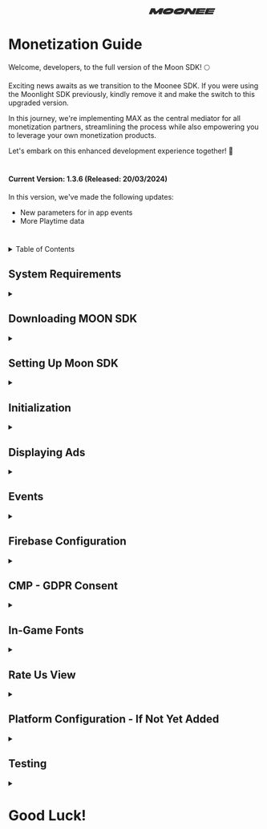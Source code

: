 &nbsp;&nbsp;&nbsp;&nbsp;&nbsp;&nbsp;&nbsp;&nbsp;&nbsp;&nbsp;&nbsp;&nbsp;&nbsp;&nbsp;&nbsp;&nbsp;&nbsp;&nbsp;&nbsp;&nbsp;&nbsp;&nbsp;&nbsp;&nbsp;&nbsp;&nbsp;&nbsp;&nbsp;&nbsp;&nbsp;&nbsp;&nbsp;&nbsp;&nbsp;&nbsp;&nbsp;&nbsp;&nbsp;&nbsp;&nbsp;&nbsp;&nbsp;&nbsp;&nbsp;&nbsp;&nbsp;&nbsp;&nbsp;&nbsp;&nbsp;&nbsp;&nbsp;&nbsp;&nbsp;&nbsp;&nbsp;&nbsp;&nbsp;&nbsp;&nbsp;&nbsp;&nbsp;&nbsp;&nbsp;&nbsp;&nbsp;&nbsp;&nbsp;&nbsp;&nbsp;&nbsp;&nbsp;&nbsp;&nbsp;&nbsp;&nbsp;&nbsp;&nbsp;&nbsp;&nbsp;&nbsp;&nbsp;&nbsp;&nbsp;&nbsp;&nbsp;&nbsp;&nbsp;&nbsp;&nbsp;&nbsp;&nbsp;&nbsp;&nbsp;&nbsp;&nbsp;&nbsp;&nbsp;&nbsp;&nbsp;&nbsp;&nbsp;&nbsp;&nbsp;&nbsp;&nbsp;&nbsp;&nbsp;&nbsp;&nbsp;&nbsp;&nbsp;&nbsp;&nbsp;&nbsp;&nbsp;&nbsp;&nbsp;&nbsp;&nbsp;&nbsp;&nbsp;&nbsp;&nbsp;&nbsp;&nbsp;&nbsp;&nbsp;&nbsp;&nbsp;&nbsp;&nbsp;&nbsp;&nbsp;&nbsp;&nbsp;&nbsp;&nbsp;&nbsp;&nbsp;&nbsp;&nbsp;&nbsp;&nbsp;&nbsp;&nbsp;&nbsp;&nbsp;&nbsp;&nbsp;&nbsp;&nbsp;&nbsp;&nbsp;&nbsp;&nbsp;&nbsp;&nbsp;&nbsp;&nbsp;&nbsp;&nbsp;&nbsp;&nbsp;&nbsp;&nbsp;&nbsp;&nbsp;&nbsp;&nbsp;&nbsp;&nbsp;&nbsp;&nbsp;&nbsp;&nbsp;&nbsp;&nbsp;&nbsp;&nbsp;&nbsp;&nbsp;&nbsp;&nbsp;&nbsp;&nbsp;&nbsp;&nbsp;&nbsp;&nbsp;&nbsp;&nbsp;&nbsp;&nbsp;&nbsp;&nbsp;&nbsp;&nbsp;&nbsp;![LOGO](images/logo.png) 


# Monetization Guide
Welcome, developers, to the full version of the Moon SDK! 🌕

Exciting news awaits as we transition to the Moonee SDK. If you were using the Moonlight SDK previously, kindly remove it and make the switch to this upgraded version.

In this journey, we're implementing MAX as the central mediator for all monetization partners, streamlining the process while also empowering you to leverage your own monetization products.

Let's embark on this enhanced development experience together! 🚀



#
#### Current Version: 1.3.6 (Released: 20/03/2024)

In this version, we've made the following updates:

- New parameters for in app events
- More Playtime data

#
<details>
  <summary>Table of Contents</summary>
  
  1. [System Requirements](#system-requirements)
  2. [Downloading MOON SDK](#downloading-moon-sdk)
  3. [Setting Up Moon SDK](#setting-up-moon-sdk)
  4. [Initialization](#initialization)
  5. [Displaying Ads](#displaying-ads)  
      A. [Rewarded Video Ads](#rewarded-video-ads-api)  
      B. [Interstitial Ads](#interstitial-ads-api)  
      C. [Banner Ads](#banner-ads-api)
  6. [Events](#events)  
      A. [Analytic Events](#analytic-events)  
      B. [Adjust UA Events](adjust-ua-events)  
      C. [In-app purchase (IAP) Events](#in-app-purchase-iap-events)  
      D. [Progression events](#progression-events)  
  7.  [Firebase Configuration](#firebase-configuration)
  8.  [CMP - GDPR Consent](#cmp---gdpr-consent)
  9. [In-Game Fonts](#in-game-fonts)
  10. [Rate Us View](#rate-us-view)
  11. [Platform Configuration - If Not Yet Added](#platform-configuration---if-not-yet-added)  
    A. [Facebook](#facebook)  
    B. [Game Analytics](#game-analytics)
  12. [Testing](#testing)

</details>

## System Requirements
<details>
  <summary></summary>
  
  - Unity Editor 2021.2 or higher (2021 LTS version)
  - Android:
    - Minimum SDK: Lollipop 5.0 (API 22)
    - Scripting backend: IL2CPP
  - iOS:
    - Target minimum iOS Version: 13.0
    - Scripting backend: IL2CPP
  - Stores:
    - In order for us to have the optimal monetization, we will need you to add our web link in the stores:[https://moonee.io](#https://moonee.io)
    - On Google play it’s under Store Settings -> Website
    - On App Store it’s under Marketing URL in an App Version

      
</details>


## Downloading MOON SDK
<details>
  <summary></summary>

  The current version of the MOON SDK is version 1.3.5    (Slack bot is sending the link) 
  
</details>
  

## Setting Up Moon SDK
<details>
  <summary></summary>

  1. Import MoonSDK.unitypackage into your unity project.
  
  2. Please note, that our SDK uses some iAP features, so iAP package should be installed from the package manager
  
  3. The MoonSDKScene must be the first in the list in the build settings, after initialization it will load the next scene in the list (with index 1).

     ![MoonSDKScene](images/MoonSDKScene.png)
     
  4. Open MoonSDK settings and fill in all app keys for analytics and advertising services which you want to use and press Check and Sync Settings button
    
     ![SyncSettings](images/SyncSettings.png)
</details>
 
## Initialization
<details>
  <summary></summary>
Moon SDK is initialized automatically from the Moon SDK scene.
</details>

## Displaying Ads
<details>
  <summary></summary>

MoonSDK does support the following ad formats:

A. [Rewarded Video Ads](#rewarded-video-ads-api)  
B. [Interstitial Ads](#interstitial-ads-api)  
C. [Banner Ads](#banner-ads-api)

To use the advertisement manager add the following namespace: 
      using `Moonee.MoonSDK.Internal.Advertisement;`


  ### Rewarded video ads API:
<details>
  <summary>Expand</summary>
  
       void AdvertisementManager.ShowRewardedAd
       (
         [Action OnStartAdEvent = null],
         [Action OnFinishAdEvent = null],
         [Action OnFailAdEvent = null],
         [Action OnFinishRewardedVideowWithSuccessEvent = null]
       )
       
       AdvertisementManager.ShowRewardedAd(
        () => 
        {
            //Ad start logic
        },
        () =>
        {
            //Add finish logic
        },
        () =>
        {
            //Ad fail logic
        },
        () =>
        {
            //Add Reward logic
        }, 
        "rewardedVideoName");
      
      Bool AdvertisementManager.IsRewardedAdReady()
      AdvertisementManager.IsRewardedAdReady();
</details>

  ### Interstitial ads API:
<details>
  <summary>Expand</summary>

      float AdvertisementManager.InterstitialTimer {get; private set;}
      double timeLeftForNextAd = AdvertisementManager.InterstitialTimer;

      void AdvertisementManager.ShowInterstitial
       (
         [Action OnStartAdEvent = null],
         [Action OnFinishAdEvent = null],
         [Action OnFailAdEvent = null]
       )
       
       AdvertisementManager.ShowInterstitial(
        () =>
        {
            //Ad start logic
        },
        () =>
        {
            //Add finish logic
        },
        () =>
        {
            //Ad fail logic
        });

        Bool AdvertisementManager.IsInterstitialdAdReady()
        AdvertisementManager.IsInterstitialdAdReady();
</details>

  ### Banner Ads API:
<details>
  <summary>Expand</summary>

      void AdvertisementManager.ShowBanner()
      AdvertisementManager.ShowBanner();

      AdvertisementManager.HideBanner();
      void AdvertisementManager.HideBanner();
      
</details>

</details>

## Events
<details>
  <summary></summary>
  
A. [Analytic Events](#analytic-events)  
B. [Adjust UA Events](adjust-ua-events)  
C. [In-app purchase (IAP) Events](#in-app-purchase-iap-events)  
D. [Progression events](#progression-events)  
  
### Analytic Events
<details>
  <summary></summary>
With Moon SDK you can send custom events to various analytics services
  
       Void  MoonSDK.TrackCustomEvent("Event name", [Dictionary <string, object> eventProperties = null],
      [string type = null],
      [List < MoonSDK.AnalyticsProvider> analyticsProviders = null])
      
Call this method to track any custom event you want.  
eventName = the name of the event to track.  
Exsample:  
      
      MoonSDK.TrackCustomEvent("Event name", MoonSDK.AnalyticsProvider.Firebase);
  
</details>


### Adjust UA Events
<details>
  <summary></summary>
  
     void MoonSDK.sendUAEvent(UAEventType.eventType);
     MoonSDK.SendUAEvent(MoonSDK.UAEventType.Type1);
     
</details>

### In-app purchase (IAP) Events:
<details>
  <summary></summary>
  
To accurately monitor in-app purchase (IAP) revenue through Adjust, ensure you've configured the Adjust app token and the IAP revenue event token within the Moon SDK settings.
Go to receipt Validation Obfuscator , paste the google public key of your app and press “Obfuscate Google Play License Key”.
Please ensure that the event is triggered from every available location where the product can be purchased. If users have the option to buy from both the in-game store and a popup, make sure the event is sent in both scenarios

After each successful purchase you need to send event to adjust:

      public static async Task MoonSDK.TrackAdjustRevenueEventAsync(PurchaseEventArgs e, iAPType iAPType)
      await  MoonSDK.TrackAdjustRevenueEventAsync(product, iAPType.product);

Example:

      System.Threading.Tasks.Task task = MoonSDK.TrackAdjustRevenueEventAsync(args, subsription);

</details>

### Progression Events
<details>
  <summary></summary>
  
**Levels progression events using Adjust:**  
We utilize two key events related to game level progression: LevelDataStartEvent and LevelDataCompleteEvent.

`LevelDataStartEvent` is sent at the begginig of the level.

     MoonSDK.SendLevelDataStartEvent((GameModel.levelIndex + 1).ToString());

`LevelDataCompleteEvent`  is sent at the end of the level:
1. `LevelStatus` - Indicates the current status of the level, which could be "start" when the level begins, "fail" if the player fails to complete it, or "complete" if the player finishes it without winning.
2. `LevelResult` - Represents the outcome of the level, which could be "win" if the player successfully completes it or "fail" if the player fails to complete it.
3. `isContinueLevel` - A boolean argument that indicates whether the player is continuing the level from where they left off (true) or starting it from the beginning (false). This is particularly useful for long idle levels or when there's a revive   
     option. If the game doesn't have these features, it should be set to false by default.
4. Data related to time spent in the game's store

Use it as described below:

     MoonSDK.SendLevelDataCompleteEvent(LevelStatus.complete, (GameModel.levelIndex + 1).ToString(), LevelResult.win, isContinueLevel);

For the in game store data, use the following (the rest is aoutomatic):

      MoonSDK.OpenInGameStore(); // Execute when user opens the store
      MoonSDK.CloseInGameStore(); // Execute when user closes the store

      
**Levels progression events using GameAnalytics:**  


      void MoonSDK.TrackLevelEvents(MoonSDK.LevelEvents eventType, int levelIndex);
      MoonSDK.TrackLevelEvents(MoonSDK.LevelEvents.Start, 1);


**Note**: In this part it is crutial to check:  
     - **A.** Token to Adjust for EACH event  
     - **B.**  No spaces before and after the token 
</details>
</details>

## Firebase Configuration
<details>
  <summary></summary>

**We utilize Firebase for two primary purposes:**

1. User Acquisition: To facilitate proper integration within Google platforms, event data needs to be stored in Firebase.
2. A/B Testing via Remote Config: This powerful tool enables remote modification of parameters.

**Workflow:**

1. A designated team member, typically the Product Manager, will initiate a Firebase project for your game (do not create one yourself, as it may lead to improper UA usage).
2. You will receive configuration files (google-services.json for Android and GoogleService-Info.plist for iOS).
3. Integrate these files into your Unity project following the instructions provided below.


  
![UnityFirebase](images/AddingFirebaseToUnity.png)
![AssetesStreaming](images/AssetesStreamings.png)

**Firebase Remote Config** 

Moon SDK by default uses some default remote config values:

1. `int_grace_time`: Interstitials Grace Time - time (in seconds) from app first use until first INT.
2. `Int_grace_level: Interstitials Grace Level-  after which level first INT will be shown.
3. `cooldown_between_INTs`: Cooldown Between Interstitials -  timer (in seconds) for spaces between INTs.
4. `cooldown_after_RVs`: Cooldown After Rewarded Videos- time (in seconds) for INT AFTER watching a Rewarded video.( Replace cooldown_between_int ).
5. `Show_int_if_fail`: Show Interstitial If Fail 	
`True`: player gets ads after each level, regardless of success status,
`False`:  player gets ads after success levels only.
6. `INT_in_stage`: Interstitials In Stage,
`True`: player gets ads during stages
`False`: player gets ads after stages only

**Default values:**
`int_grace_time`: 30 sec
`Int_grace_level`: 1 level
`cooldown_between_INTs`: 20 sec
`cooldown_after_RVs`: 20 sec
`Show_int_if_fail`: False
`INT_in_stage`: False

Note that `int_grace_time`, `cooldown_between_INTs`, `cooldown_after_RVs` are managed automatically by Moon SDK and you don’t need to do anything with that, but the rest values you need to check before showing ads.


       if(currentLevel > RemoteConfigValues.int_grace_level)
        {
            AdvertisementManager.ShowInterstitial();
        }



      if(RemoteConfigValues.Show_int_if_fail == true)
        {
            AdvertisementManager.ShowInterstitial();
        }


      if(RemoteConfigValues.INT_in_stage == true)
        {
            AdvertisementManager.ShowInterstitial();
        }

</details>

## CMP - GDPR Consent
<details>
  <summary></summary>
We utilize a CMP (Consent Management Platform) solution to obtain consent from users.   
Effective CMP implementations can potentially boost the value of users engaging with the game, potentially adding up to 50% of the ad's worth.
  
To use CMP in your project you need to fill in the Adjust Consent Token:  
![consentToken](images/consentToken.png)    

Consent precedes any other aspect of the SDK and the tutorial. We are dedicated to compliance with the highest regulatory standards in Europe, as outlined by the GDPR enforced by the IAB. Therefore, we are unable to implement the best practice of obtaining consent after the tutorial.
The CMP popup appears as follows: 
<details>
 <summary>ConsentPopUp</summary>
  
![welcome](images/welcome.png) 

</details>

Below you will find a code example how to pop up the consent window from your game,you will need to mute sounds and stop any ad timers.   
Create a consent button in settings screen in your game.  

![consentSetting](images/consent_setting.png)    


      private void ConsentsButtonPressed()
    {
        CMP.OpenSettingsScreen();
        CMP.eventHandler += OnConsentsChangesEventListener; // Don't forget to unsubscribe, you can use OnDestroy method for example
        // AdvertisementManager.PauseInterstitialTimer();
        // AudioController.PauseMusic(true);
    }
    private void OnConsentsChangesEventListener(int id, TCData TCData, bool isSuccess)
    {
        //AdvertisementManager.ResumeInterstitialTimer();
        //AudioController.PauseMusic(false);
    }

Check if the user is in the GDPR country

    if(!CheckGDPRCountry.CheckCountryForGDPR())
        {
    //Disable cmp pop-up
        } 

        
</details>  

## In-Game Fonts
<details>
  <summary></summary>  
In terms of in-game fonts, they must be official fonts from Google Fonts or Liberation Sans from Unity. Follow these steps to ensure compliance with font licensing:

1. Use only fonts from the Google Fonts library or Liberation Sans from Unity.
2. After selecting the relevant font, ensure you have the license for the game code as a text file.
3. Rename the license file to the following format: `Fontname_license.txt`.
4. Place both the font file and its license file in the Fonts directory of your project.
5. The most common font licenses are OFL (Open Font License) and Apache License.
6. Copy everything in the StreamingAssets directory to add a new licensed font, which will be automatically added to the build.
7. Fonts from Google Fonts can be used for both Android and iOS games. You can find them at [Google Fonts](https://fonts.google.com/).
8. Unity typically has two built-in fonts:
   * Liberation Sans (free to use)
   * Arial (note: Arial is not free to use)
9. Refer to the following guides for embedding custom fonts in games:
   * Unity - Manual: [Font Assets](https://docs.unity3d.com/Manual/class-Font.html).

By adhering to these guidelines, you ensure that your game uses licensed fonts responsibly and legally.

</details>

## Rate Us View
<details>
  <summary></summary>
  
You can open rate us screen using code example below

     MoonSDK.OpenRateUsScreen();
     
</details>

 ## Platform Configuration - If Not Yet Added
 
 <details>
  <summary></summary>
   
A. [Facebook](#facebook)  
B. [Game Analytics](#game-analytics)

### Facebook
 <details>
  <summary></summary>
#### 1: Creating a game in the [Facebook UI](https://developers.facebook.com/apps)

#### 2: Create an app

The following manual by Meta explains how to create an app: [Manual](https://developers.facebook.com/docs/development/create-an-app/)

When you need to choose the type of the app, choose "Other" > "Gaming app".

#### 3: Go to Settings > Basic and fill the needed info

#### 4: Create a valid privacy policy and User data deletion

  A. Create Privacy policy on: [this link](https://app-privacy-policy-generator.firebaseapp.com/)  
  B. After creating, download it and open it on Google Docs.  
  C. Under "File" choose "Publish to the web" and it will create you a Privacy Policy link.  
  D. Insert the created link on Both privacy policy and User data deletion sections, and choose the needed Category and Sub-Category (Hyper Casual, Hybrid etc.).
![Basic](images/facebookBasic.png)
#### 5: Choose and add your platform

  A. Android: fill the package name (it’s the bundle), and on iOS fill App’s ID and Bundle ID.  
  B. Other sections or to confirm ownership are not mandatory so don’t worry about it!  
  C. Click “Save Changes”.
  ![Android](images/Android.png)

#### 6: Activate your app

Make sure to set the status on the first row to "Live".
![live app](images/liveAppMeta.png)

#### 7: Add Moonee’s Ad Account ID

For us to be able to test your game, we need to connect it to our Ad Account:  
  a. Go to Settings -> Advanced and fill the needed info:  
  b. Scroll down to the section “Advertising Accounts” and insert Moonee’s Ad Account ID:`267507499172466`.
![account](images/AccountID.png)
#### 8: Verify data

You can download + open the app and check on FB Developer main dashboard if you’re seeing data of last date installs.

#### 9: Share in the Slack channel your FB App ID.

  </details>  

### Game Analytics
 <details>
  <summary></summary>

1. Create a Game analytics account and asset using this [link](https://tool.gameanalytics.com/login?redirect=%252F).
2. If your game is level-based, make sure to have the events:
   - `Start`
   - `Complete`
   - `Fail`
3. Make sure to have the level events naming in the format:
   - `Level0001`
   - `Level0002`
   (Make sure to start from level 0001 and not from 0000)
4. Grant us Admin access to the app on Game Analytics: 
   - Settings -> Users -> Invite users -> for this user erez@moonee.io
  </details>

 </details>

## Testing
<details>
  <summary></summary>

Get check for the following:
  - We get the following events:
    - `levelDataStart`
    - `levelDataComplete` events from the app
    - We get `consent` event
</details>

# Good Luck! 


